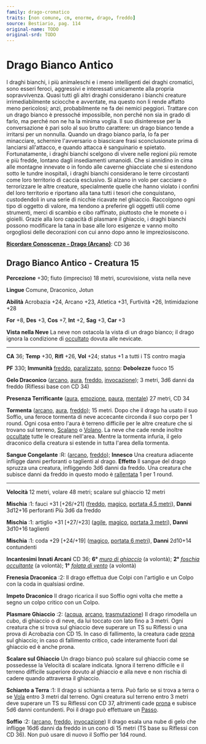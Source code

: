 ```yaml
---
family: drago-cromatico
traits: [non comune, cm, enorme, drago, freddo]
source: Bestiario, pag. 114
original-name: TODO
original-srd: TODO
---
```


# Drago Bianco Antico

I draghi bianchi, i più animaleschi e i meno intelligenti dei draghi cromatici,
sono esseri feroci, aggressivi e interessati unicamente alla propria
sopravvivenza. Quasi tutti gli altri draghi considerano i bianchi creature
irrimediabilmente sciocche e avventate, ma questo non li rende affatto meno
pericolosi; anzi, probabilmente ne fa dei nemici peggiori. Trattare con un drago
bianco è pressoché impossibile, non perché non sia in grado di farlo, ma perché
non ne ha la minima voglia. Il suo disinteresse per la conversazione è pari solo
al suo brutto carattere: un drago bianco tende a irritarsi per un nonnulla.
Quando un drago bianco parla, lo fa per minacciare, schernire l'avversario o
biascicare frasi sconclusionate prima di lanciarsi all'attacco, e quando attacca
è sanguinario e spietato. Fortunatamente, i draghi bianchi scelgono di vivere
nelle regioni più remote e più fredde, lontano dagli insediamenti umanoidi. Che
si annidino in cima alle montagne innevate o in fondo alle caverne ghiacciate
che si estendono sotto le tundre inospitali, i draghi bianchi considerano le
terre circostanti come loro territorio di caccia esclusivo. Si alzano in volo
per cacciare o terrorizzare le altre creature, specialmente quelle che hanno
violato i confini del loro territorio e riportano alla tana tutti i tesori che
conquistano, custodendoli in una serie di nicchie ricavate nel ghiaccio.
Raccolgono ogni tipo di oggetto di valore, ma tendono a preferire gli oggetti
utili come strumenti, merci di scambio e cibo raffinato, piuttosto che le monete
o i gioielli. Grazie alla loro capacità di plasmare il ghiaccio, i draghi
bianchi possono modificare la tana in base alle loro esigenze e vanno molto
orgogliosi delle decorazioni con cui anno dopo anno le impreziosiscono.

**[Ricordare Conoscenze - Drago (Arcano)](/azioni/abilita/ricordare-conoscenze)**:
CD 36

## Drago Bianco Antico - Creatura 15

**Percezione** +30; fiuto (impreciso) 18 metri, scurovisione, vista nella neve

**Lingue** Comune, Draconico, Jotun

**Abilità** Acrobazia +24, Arcano +23, Atletica +31, Furtività +26,
Intimidazione +28

**For** +8, **Des** +3, **Cos** +7, **Int** +2, **Sag** +3, **Car** +3

**Vista nella Neve** La neve non ostacola la vista di un drago bianco; il drago
ignora la condizione di [occultato](/condizioni/occultato) dovuta alle nevicate.

---

**CA** 36; **Temp** +30, **Rifl** +26, **Vol** +24; status +1 a tutti i TS
contro magia

**PF** 330; **Immunità** [freddo](/tratti/freddo),
[paralizzato](/condizioni/paralizzato), [sonno](/tratti/sonno): **Debolezze**
fuoco 15

**Gelo Draconico** ([arcano](/tratti/arcano), [aura](/tratti/aura),
[freddo](/tratti/freddo), [invocazione](/tratti/invocazione)); 3 metri, 3d6
danni da freddo (Riflessi base con CD 34)

**Presenza Terrificante** ([aura](/tratti/aura), [emozione](/tratti/emozione),
[paura](/tratti/paura), [mentale](/tratti/mentale)) 27 metri, CD 34

**Tormenta** ([arcano](/tratti/arcano), [aura](/tratti/aura),
[freddo](/tratti/freddo)); 15 metri. Dopo che il drago ha usato il suo Soffio,
una feroce tormenta di neve accecante circonda il suo corpo per 1 round. Ogni
cosa entro l'aura è terreno difficile per le altre creature che si trovano sul
terreno, [Scalano](/azioni/abilita/scalare) o [Volano](/azioni/base/volare). La
neve che cade rende inoltre [occultate](/condizioni/occultato) tutte le creature
nell'area. Mentre la tormenta infuria, il gelo draconico della creatura si
estende in tutta l'area della tormenta.

**Sangue Congelante** :R: ([arcano](/tratti/arcano), [freddo](/tratti/freddo));
**Innesco** Una creatura adiacente infligge danni perforanti o taglienti al
drago. **Effetto** Il sangue del drago spruzza una creatura, infliggendo 3d6
danni da freddo. Una creatura che subisce danni da freddo in questo modo è
[rallentata](/condizioni/rallentato) 1 per 1 round.

---

**Velocità** 12 metri, volare 48 metri; scalare sul ghiaccio 12 metri

**Mischia** :1: fauci +31 \[+26/+21] ([freddo](/tratti/freddo),
[magico](/tratti/magico), [portata 4,5 metri](/tratti/portata)), **Danni**
3d12+16 perforanti Più 3d6 da freddo

**Mischia** :1: artiglio +31 \[+27/+23] ([agile](/tratti/agile),
[magico](/tratti/magico), [portata 3 metri](/tratti/portata)), **Danni** 3d10+16
taglienti

**Mischia** :1: coda +29 \[+24/+19] ([magico](/tratti/magico),
[portata 6 metri](/tratti/portata)), **Danni** 2d10+14 contundenti

**Incantesimi Innati Arcani** CD 36; **6°**
_[muro di ghiaccio](/incantesimi/muro-di-ghiaccio)_ (a volontà); **2°**
_[foschia occultante](/incantesimi/foschia-occultante)_ (a volontà); **1°**
_[folata di vento](/incantesimi/folata-di-vento)_ (a volontà)

**Frenesia Draconica** :2: Il drago effettua due Colpi con l'artiglio e un Colpo
con la coda in qualsiasi ordine.

**Impeto Draconico** Il drago ricarica il suo Soffio ogni volta che mette a
segno un colpo critico con un Colpo.

**Plasmare Ghiaccio** :2: ([acqua](/tratti/acqua), [arcano](/tratti/arcano),
[trasmutazione](/tratti/trasmutazione)) Il drago rimodella un cubo, di ghiaccio
o di neve, da lui toccato con lato fino a 3 metri. Ogni creatura che si trova
sul ghiaccio deve superare un TS su Riflessi o una prova di Acrobazia con CD 15.
ln caso di fallimento, la creatura cade [prona](/condizioni/prono) sul ghiaccio;
in caso di fallimento critico, cade interamente fuori dal ghiaccio ed è anche
prona.

**Scalare sul Ghiaccio** Un drago bianco può scalare sul ghiaccio come se
possedesse la Velocità di scalare indicata. Ignora il terreno difficile e il
terreno difficile superiore dovuto al ghiaccio e alla neve e non rischia di
cadere quando attraversa il ghiaccio.

**Schianto a Terra** :1: Il drago si schianta a terra. Può farlo se si trova a
terra o se [Vola](/azioni/base/volare) entro 3 metri dal terreno. Ogni creatura
sul terreno entro 3 metri deve superare un TS su Riflessi con CD 37, altrimenti
cade [prona](/condizioni/prono) e subisce 5d6 danni contundenti. Poi il drago
può effettuare un [Passo](/azioni/base/passo).

**Soffio** :2: ([arcano](/tratti/arcano), [freddo](/tratti/freddo),
[invocazione](/tratti/invocazione)) Il drago esala una nube di gelo che infligge
16d6 danni da freddo in un cono di 15 metri (TS base su Riflessi con CD 36). Non
può usare di nuovo il Soffio per 1d4 round.
